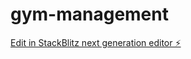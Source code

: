 # gym-management

[Edit in StackBlitz next generation editor ⚡️](https://stackblitz.com/~/github.com/saluop/gym-management)